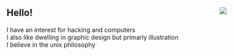 Hello! <img align=right src="https://komarev.com/ghpvc/?username=mausn1&color=lightgrey"/> 
---
I have an interest for hacking and computers<br />
I also like dwelling in graphic design but primarly illustration<br />
I believe in the unix philosophy

